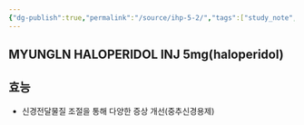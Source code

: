 ```yaml
---
{"dg-publish":true,"permalink":"/source/ihp-5-2/","tags":["study_note","source"],"created":"2025-08-20T10:45:40.000+09:00","updated":"2025-09-30T15:53:08.592+09:00"}
---
```


## MYUNGLN HALOPERIDOL INJ 5mg(haloperidol)
## 효능
- 신경전달물질 조절을 통해 다양한 증상 개선(중추신경용제)